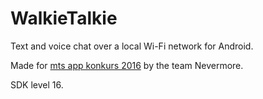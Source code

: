 # WalkieTalkie
Text and voice chat over a local Wi-Fi network for Android.

Made for [mts app konkurs 2016](http://appkonkurs.mts.rs) by the team Nevermore.

SDK level 16.
